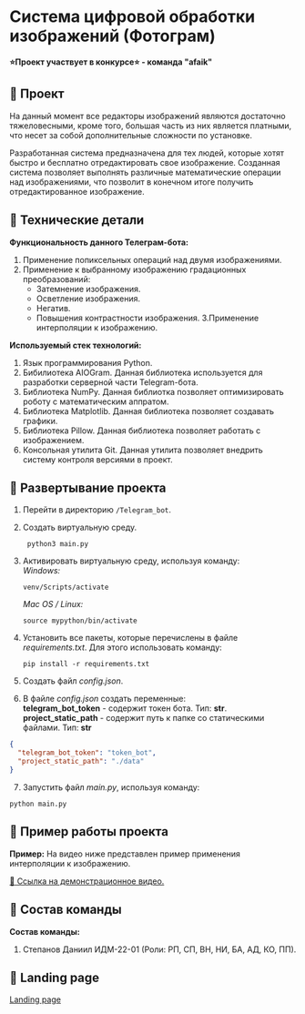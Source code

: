 # Система цифровой обработки изображений (Фотограм)
__⭐Проект участвует в конкурсе⭐ - команда "afaik"__

## :robot: Проект

На данный момент все редакторы изображений являются достаточно тяжеловесными, кроме того, большая часть из них является платными, что несет за собой дополнительные сложности по установке.

Разработанная система предназначена для тех людей, которые хотят быстро и бесплатно отредактировать свое изображение. 
Созданная система позволяет выполнять различные математические операции над изображениями, 
что позволит в конечном итоге получить отредактированное изображение.

## :robot: Технические детали
__Функциональность данного Телеграм-бота:__
1. Применение попиксельных операций над двумя изображениями.
2. Применение к выбранному изображению градационных преобразований:
   - Затемнение изображения.
   - Осветление изображения.
   - Негатив.
   - Повышения контрастности изображения.
3.Применение интерполяции к изображению.

__Используемый стек технологий:__
  1. Язык программирования Python.
  2. Бибилиотека AIOGram. Данная библиотека используется для разработки серверной части Telegram-бота.
  3. Библиотека NumPy. Данная библиотка позволяет оптимизировать роботу с математическим аппратом.
  4. Библиотека Matplotlib. Данная библиотека позволяет создавать графики.
  5. Библиотека Pillow. Данная библиотека позволяет работать с изображением.
  6. Консольная утилита Git. Данная утилита позволяет внедрить систему контроля версиями в проект.

## :robot: Развертывание проекта
1. Перейти в директорию ```/Telegram_bot```. 
2. Создать виртуальную среду. 
   ```
    python3 main.py
   ```
3. Активировать виртуальную среду, используя команду:<br>
   _Windows:_
   ``` 
   venv/Scripts/activate
   ```
   _Mac OS / Linux:_
   ``` 
   source mypython/bin/activate
   ```
   
4. Установить все пакеты, которые перечислены в файле _requirements.txt_. Для этого использовать команду:
   ```
   pip install -r requirements.txt
   ```
5. Создать файл _config.json_.
6. В файле _config.json_ создать переменные:<br>
__telegram_bot_token__ - содержит токен бота. Тип: __str__.<br>
__project_static_path__ - содержит путь к папке со статическими файлами. Тип: __str__
```json
{
  "telegram_bot_token": "token_bot",
  "project_static_path": "./data"
}
```
7. Запустить файл _main.py_, используя команду:
```
python main.py
```
## :robot: Пример работы проекта
__Пример:__ На видео ниже представлен пример применения интерполяции к изображению.

[🎥 Ссылка на демонстрационное видео.](https://img.youtube.com/vi/YOUTUBE_VIDEO_ID_HERE/0.jpg")
## :robot: Состав команды
__Состав команды:__
1. Степанов Даниил ИДМ-22-01 (Роли: РП, СП, ВН, НИ, БА, АД, КО, ПП).

## :robot: Landing page
[Landing page](https://landing1-j90370996.6e7oz.landing.myjino.ru/)



